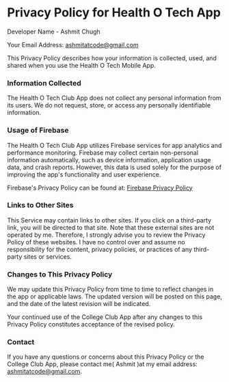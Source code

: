 
# Privacy Policy for Health O Tech App

Developer Name - Ashmit Chugh

Your Email Address: ashmitatcode@gmail.com

This Privacy Policy describes how your information is collected, used, and shared when you use the Health O Tech Mobile App.

### Information Collected

The Health O Tech Club App does not collect any personal information from its users. We do not request, store, or access any personally identifiable information.

### Usage of Firebase
The Health O Tech Club App utilizes Firebase services for app analytics and performance monitoring. Firebase may collect certain non-personal information automatically, such as device information, application usage data, and crash reports. However, this data is used solely for the purpose of improving the app's functionality and user experience.

Firebase's Privacy Policy can be found at: [Firebase Privacy Policy ](https://firebase.google.com/support/privacy)

### Links to Other Sites

This Service may contain links to other sites. If you click on a third-party link, you will be directed to that site. Note that these external sites are not operated by me. Therefore, I strongly advise you to review the Privacy Policy of these websites. I have no control over and assume no responsibility for the content, privacy policies, or practices of any third-party sites or services.

### Changes to This Privacy Policy
We may update this Privacy Policy from time to time to reflect changes in the app or applicable laws. The updated version will be posted on this page, and the date of the latest revision will be indicated.

Your continued use of the College Club App after any changes to this Privacy Policy constitutes acceptance of the revised policy.

### Contact
If you have any questions or concerns about this Privacy Policy or the College Club App, please contact me( Ashmit )at my email address: ashmitatcode@gmail.com.

